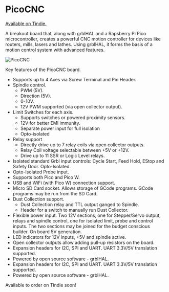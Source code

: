 # PicoCNC

[Available on Tindie.](https://www.tindie.com/products/philba/picocnc/)

A breakout board that, along with grblHAL and a Rapsberry Pi Pico microcontroller, creates a powerful CNC motion controller for devices like routers, mills, lasers and lathes.  Using grblHAL, it forms the basis of a motion control system with advanced features.


![PicoCNC](https://github.com/phil-barrett/PicoCNC/blob/main/PicoCNC.jpg "PicoCNC")

Key features of the PicoCNC board.
* Supports up to 4 Axes via Screw Terminal and Pin Header.
* Spindle control.
  - PWM (5V).
  - Direction (5V).
  - 0-10V.
  - 12V PWM supported (via open collector output).
* Limit Switches for each axis.
  - Supports switches or powered proximity sensors.​
  - 12V for better EMI immunity.
  - Separate power input for full isolation
  - Opto-isolated
* Relay support
  - Directly drive up to 7 relay coils via open collector outputs.​
  - Relay Coil voltage selectable between +5V or +12V.
  - Drive up to 11 SSR or Logic Level relays.
* Isolated standard Grbl input controls: Cycle Start, Feed Hold, EStop and Safety Door.​ Opto-Isolated.
* Opto-Isolated Probe input.
* Supports both Pico and Pico W.
* USB and WiFi (with Pico W) connection support.
* Micro SD Card socket.  Allows storage of GCode programs.  GCode programs may be run from the SD Card.
* Dust Collection support.
  - Dust Collection relay and TTL output ganged to Spindle. 
  - Header for a switch to manually run Dust Collector.
* Flexible power input.  Two 12V sections, one for Stepper/Servo output, relays and spindle control, one for isolated limit, probe and control inputs. The two sections may be joined for the budget conscious builder. On board 5V generation.​
* LED indicators for 12V inputs, +5V​​ and spindle active.
* Open collector outputs allow adding pull-up resistors on the board.
* Expansion headers for I2C, SPI and UART.  UART 3.3V/5V translation supported.
* Powered by open source software - grblHAL.
* Expansion headers for I2C, SPI and UART.  UART 3.3V/5V translation supported.
* Powered by open source software - grblHAL.

Available to order on Tindie soon!

